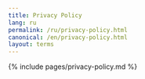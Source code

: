 ```yaml
---
title: Privacy Policy
lang: ru
permalink: /ru/privacy-policy.html
canonical: /en/privacy-policy.html
layout: terms
---
```


{% include pages/privacy-policy.md %}

